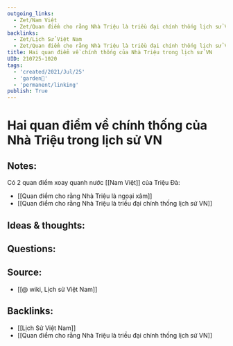```yaml
---
outgoing_links:
  - Zet/Nam Việt
  - Zet/Quan điểm cho rằng Nhà Triệu là triều đại chính thống lịch sử VN
backlinks:
  - Zet/Lịch Sử Việt Nam
  - Zet/Quan điểm cho rằng Nhà Triệu là triều đại chính thống lịch sử VN
title: Hai quan điểm về chính thống của Nhà Triệu trong lịch sử VN
UID: 210725-1020
tags:
  - 'created/2021/Jul/25'
  - 'garden🏡'
  - 'permanent/linking'
publish: True
---
```

# Hai quan điểm về chính thống của Nhà Triệu trong lịch sử VN

## Notes:
Có 2 quan điểm xoay quanh nước [[Nam Việt]] của Triệu Đà:
- [[Quan điểm cho rằng Nhà Triệu là ngoại xâm]]
- [[Quan điểm cho rằng Nhà Triệu là triều đại chính thống lịch sử VN]]

## Ideas & thoughts:

## Questions:

## Source:
- [[@ wiki, Lịch sử Việt Nam]]

## Backlinks:
- [[Lịch Sử Việt Nam]]
- [[Quan điểm cho rằng Nhà Triệu là triều đại chính thống lịch sử VN]]
